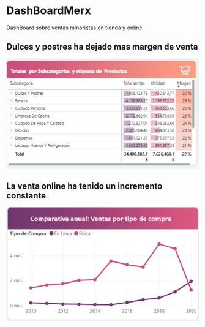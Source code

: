 # DashBoardMerx
DashBoard sobre ventas minoristas en tienda y online



 ## Dulces y postres ha dejado mas margen de venta
![Ventas](image.png)

 ## La venta online ha tenido un incremento constante
![Venta Online](image-2.png)

